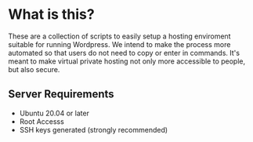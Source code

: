 
# What is this?
These are a collection of scripts to easily setup a hosting enviroment suitable for running Wordpress. We intend to make the process more automated so that users do not need to copy or enter in commands. It's meant to make virtual private hosting not only more accessible to people, but also secure.

## Server Requirements
* Ubuntu 20.04 or later
* Root Accesss
* SSH keys generated (strongly recommended)
